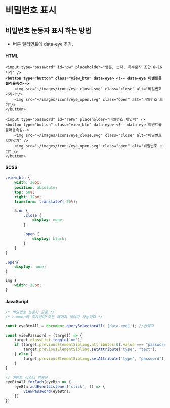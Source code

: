 # 비밀번호 표시

## 비밀번호 눈동자 표시 하는 방법

* 버튼 엘리먼트에 data-eye 추가.

#### HTML

<pre class="language-html"><code class="lang-html">&#x3C;input type="password" id="pw" placeholder="영문, 숫자, 특수문자 조합 8~16자리" />
<strong>&#x3C;button type="button" class="view_btn" data-eye> &#x3C;!-- data-eye 이벤트를 불러올속성-->
</strong>    &#x3C;img src="~/images/icons/eye_close.svg" class="close" alt="비밀번호 가리기"/>
    &#x3C;img src="~/images/icons/eye_open.svg" class="open" alt="비밀번호 보기"/>
&#x3C;/button>

&#x3C;input type="password" id="rePw" placeholder="비밀번호 재입력" />
&#x3C;button type="button" class="view_btn" data-eye> &#x3C;!-- data-eye 이벤트를 불러올속성-->
    &#x3C;img src="~/images/icons/eye_close.svg" class="close" alt="비밀번호 보지않기" />
    &#x3C;img src="~/images/icons/eye_open.svg" class="open" alt="비밀번호 보기" />
&#x3C;/button></code></pre>

#### SCSS

```scss
.view_btn {
    width: 20px;
    position: absolute;
    top: 50%;
    right: 12px;
    transform: translateY(-50%);

    &.on {
        .close {
            display: none;
        }

        .open {
            display: block;
        }
    }
}

.open{
    display: none;
}

img {
    width: 20px;
}
```

#### JavaScript

```javascript
/* 비밀번호 눈동자 공통 */
/* common에 추가하여*모든 페이지 제어가 가능하다.*/

const eyeBtnAll = document.querySelectorAll('[data-eye]'); //선택자

const viewPassword = (target) => {
    target.classList.toggle('on');
    if (target.previousElementSibling.attributes[0].value === "password") {
        target.previousElementSibling.setAttribute('type', "text");
    } else {
        target.previousElementSibling.setAttribute('type', "password");
    }
}

// 이벤트 리스너 반복문
eyeBtnAll.forEach(eyeBtn => {
    eyeBtn.addEventListener('click', () => {
        viewPassword(eyeBtn);
    })
})

```
